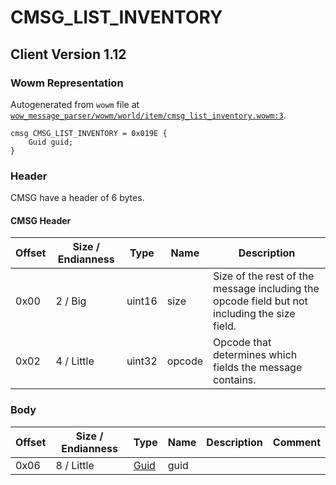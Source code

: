 # CMSG_LIST_INVENTORY

## Client Version 1.12

### Wowm Representation

Autogenerated from `wowm` file at [`wow_message_parser/wowm/world/item/cmsg_list_inventory.wowm:3`](https://github.com/gtker/wow_messages/tree/main/wow_message_parser/wowm/world/item/cmsg_list_inventory.wowm#L3).
```rust,ignore
cmsg CMSG_LIST_INVENTORY = 0x019E {
    Guid guid;
}
```
### Header

CMSG have a header of 6 bytes.

#### CMSG Header

| Offset | Size / Endianness | Type   | Name   | Description |
| ------ | ----------------- | ------ | ------ | ----------- |
| 0x00   | 2 / Big           | uint16 | size   | Size of the rest of the message including the opcode field but not including the size field.|
| 0x02   | 4 / Little        | uint32 | opcode | Opcode that determines which fields the message contains.|

### Body

| Offset | Size / Endianness | Type | Name | Description | Comment |
| ------ | ----------------- | ---- | ---- | ----------- | ------- |
| 0x06 | 8 / Little | [Guid](../spec/packed-guid.md) | guid |  |  |

